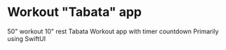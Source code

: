 # Workout "Tabata" app
50" workout 10" rest Tabata Workout app with timer countdown
Primarily using SwiftUI
